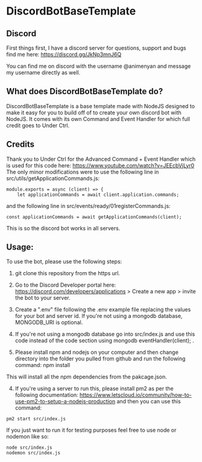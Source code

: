 # DiscordBotBaseTemplate

## Discord
First things first, I have a discord server for questions, support and bugs find me here: https://discord.gg/JkNp3mnJ6Q

You can find me on discord with the username @animenyan and message my username directly as well.

## What does DiscordBotBaseTemplate do?
DiscordBotBaseTemplate is a base template made with NodeJS designed to make it easy for you to build off of to create your own discord bot with NodeJS. It comes with its own Command and Event Handler for which full credit goes to Under Ctrl.

## Credits
Thank you to Under Ctrl for the Advanced Command + Event Handler which is used for this code here: https://www.youtube.com/watch?v=JEEcbVjLyr0
The only minor modifications were to use the following line in src/utils/getApplicationCommands.js:
```
module.exports = async (client) => {
    let applicationCommands = await client.application.commands;
```

and the following line in src/events/ready/01registerCommands.js:
```
const applicationCommands = await getApplicationCommands(client);
```

This is so the discord bot works in all servers.

## Usage:
To use the bot, please use the following steps:
1. git clone this repository from the https url.

2. Go to the Discord Developer portal here: https://discord.com/developers/applications > Create a new app > invite the bot to your server.

3. Create a ".env" file following the .env example file replacing the values for your bot and server id. If you're not using a mongodb database, MONGODB_URI is optional.

3. If you're not using a mongodb database go into src/index.js and use this code instead of the code section using mongodb eventHandler(client); .

4. Please install npm and nodejs on your computer and then change directory into the folder you pulled from github and run the following command:
npm install

This will install all the npm dependencies from the pakcage.json.

4. If you're using a server to run this, please install pm2 as per the following documentation: https://www.letscloud.io/community/how-to-use-pm2-to-setup-a-nodejs-production and then you can use this command:
```
pm2 start src/index.js
```

If you just want to run it for testing purposes feel free to use node or nodemon like so:
```
node src/index.js
nodemon src/index.js
```